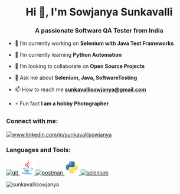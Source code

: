 <h1 align="center">Hi 👋, I'm Sowjanya Sunkavalli</h1>
<h3 align="center">A passionate Software QA Tester from India</h3>

- 🔭 I’m currently working on **Selenium with Java Test Frameworks**

- 🌱 I’m currently learning **Python Automation**

- 👯 I’m looking to collaborate on **Open Source Projects**

- 💬 Ask me about **Selenium, Java, SoftwareTesting**

- 📫 How to reach me **sunkavallisowjanya@gmail.com**

- ⚡ Fun fact **I am a hobby Photographer**

<h3 align="left">Connect with me:</h3>
<p align="left">
<a href="https://linkedin.com/in/www.linkedin.com/in/sunkavallisowjanya" target="blank"><img align="center" src="https://raw.githubusercontent.com/rahuldkjain/github-profile-readme-generator/master/src/images/icons/Social/linked-in-alt.svg" alt="www.linkedin.com/in/sunkavallisowjanya" height="30" width="40" /></a>
</p>

<h3 align="left">Languages and Tools:</h3>
<p align="left"> <a href="https://git-scm.com/" target="_blank" rel="noreferrer"> <img src="https://www.vectorlogo.zone/logos/git-scm/git-scm-icon.svg" alt="git" width="40" height="40"/> </a> <a href="https://www.java.com" target="_blank" rel="noreferrer"> <img src="https://raw.githubusercontent.com/devicons/devicon/master/icons/java/java-original.svg" alt="java" width="40" height="40"/> </a> <a href="https://postman.com" target="_blank" rel="noreferrer"> <img src="https://www.vectorlogo.zone/logos/getpostman/getpostman-icon.svg" alt="postman" width="40" height="40"/> </a> <a href="https://www.python.org" target="_blank" rel="noreferrer"> <img src="https://raw.githubusercontent.com/devicons/devicon/master/icons/python/python-original.svg" alt="python" width="40" height="40"/> </a> <a href="https://www.selenium.dev" target="_blank" rel="noreferrer"> <img src="https://raw.githubusercontent.com/detain/svg-logos/780f25886640cef088af994181646db2f6b1a3f8/svg/selenium-logo.svg" alt="selenium" width="40" height="40"/> </a> </p>

<p><img align="center" src="https://github-readme-stats.vercel.app/api/top-langs?username=sunkavallisowjanya&show_icons=true&locale=en&layout=compact" alt="sunkavallisowjanya" /></p>
